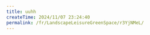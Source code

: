 ```yaml
---
title: uuhh
createTime: 2024/11/07 23:24:40
permalink: /fr/LandscapeLeisureGreenSpace/r3YjNMeL/
---
```

